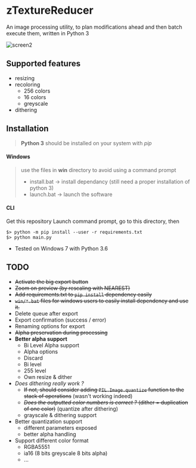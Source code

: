 # zTextureReducer

An image processing utility, to plan modifications ahead and then batch execute them, written in Python 3

![screen2](https://user-images.githubusercontent.com/7415076/51749150-acb69500-20bf-11e9-9931-fcbd612e7c3e.png)

## Supported features

 - resizing
 - recoloring
    + 256 colors
    + 16 colors
    + greyscale
 - dithering

## Installation

> **Python 3** should be installed on your system with *pip*

#### Windows

> use the files in **win** directory to avoid using a command prompt
> - install.bat -> install dependancy (still need a proper installation of python 3)
> - launch.bat -> launch the software

#### CLI

Get this repository
Launch command prompt, go to this directory, then

```
$> python -m pip install --user -r requirements.txt
$> python main.py
```
 - Tested on Windows 7 with Python 3.6


## TODO

 - ~~Activate the big export button~~
 - ~~Zoom on preview (by rescaling with NEAREST)~~
 - ~~Add requirements.txt to `pip install` dependency easily~~
 - ~~`win/*.bat` files for windows users to easily install dependency and use it.~~
 - Delete queue after export
 - Export confirmation (success / error)
 - Renaming options for export
 - ~~Alpha preservation during processing~~
 - **Better alpha support**
   - Bi Level Alpha support
   - Alpha options
    - Discard
    - Bi level
    - 255 level
    - Own resize & dither
 - *Does dithering really work ?*
   - ~~If not, should consider adding `PIL.Image.quantize` function to the stack of operations~~ (wasn't working indeed)
   - ~~*Does the outputted color numbers is correct ?* (dither = duplication of one color)~~ (quantize after dithering)
   - grayscale & dithering support
 - Better quantization support
   - different parameters exposed
   - better alpha handling
 - Support different color format
   - RGBA5551
   - ia16 (8 bits greyscale  8 bits alpha)
   - ...

